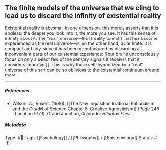 ## The finite models of the universe that we cling to lead us to discard the infinity of existential reality  # 

Existential reality Is abysmal. In one dimension, this merely asserts that it is endless; the deeper you look into it, the more you see. It has this sense of infinity about it. The "real" universe—the [[reality tunnel]] that has become experienced as the real universe—is, on the other hand, quite finite. It is compact and tidy, since it has been manufactured by discarding all inconvenient parts of our existential experience: [[our brains unconsciously focus on only a select few of the sensory signals it receives that it considers important]]. This is why those self-hypnotized by a "real" universe of this sort can be so oblivious to the existential continuum around them.

___

##### References

- Wilson, A., Robert. (1986). [[The New Inquisition Irrational Rationalism and the Citadel of Science Chapter 8. Creative Agnosticism]] (Page 246 · Location 5179). Grand Junction, Colorado: _Hilaritas Press_.

##### Metadata

Type: #🔴 
Tags: [[Psychology]] / [[Philosophy]] / [[Epistemology]]
Status: #☀️ 